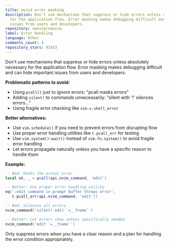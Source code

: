 ```yaml
---
title: avoid error masking
description: Don't use mechanisms that suppress or hide errors unless absolutely necessary
  for the application flow. Error masking makes debugging difficult and can hide important
  issues from users and developers.
repository: neovim/neovim
label: Error Handling
language: Other
comments_count: 4
repository_stars: 91433
---
```


Don't use mechanisms that suppress or hide errors unless absolutely necessary for the application flow. Error masking makes debugging difficult and can hide important issues from users and developers.

**Problematic patterns to avoid:**
- Using `pcall()` just to ignore errors: "pcall masks errors"
- Adding `silent!` to commands unnecessarily: "silent with '!' silences errors..."
- Using fragile error checking like `vim.v.shell_error`

**Better alternatives:**
- Use `vim.schedule()` if you need to prevent errors from disrupting flow
- Use proper error handling utilities like `t.pcall_err` for testing
- Use `vim.system():wait()` instead of `vim.fn.system()` to avoid fragile error handling
- Let errors propagate naturally unless you have a specific reason to handle them

**Example:**
```lua
-- Bad: Masks the actual error
local ok, _ = pcall(api.nvim_command, 'edit')

-- Better: Use proper error handling utility
eq(':edit command in prompt buffer throws error',
   t.pcall_err(api.nvim_command, 'edit'))

-- Bad: Silences all errors
nvim_command('silent! edit `=__fname`')

-- Better: Let errors show unless specifically needed
nvim_command('edit `=__fname`')
```

Only suppress errors when you have a clear reason and a plan for handling the error condition appropriately.